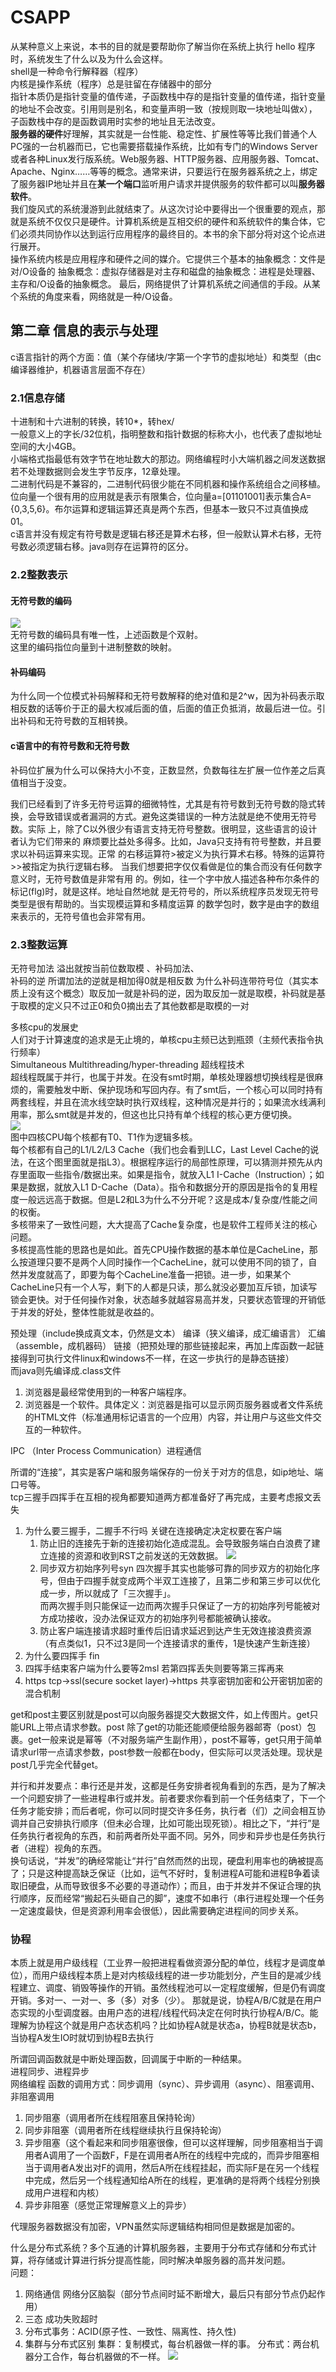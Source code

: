 # CSAPP
从某种意义上来说，本书的目的就是要帮助你了解当你在系统上执行 hello 程序时，系统发生了什么以及为什么会这样。  
shell是一种命令行解释器（程序）  
内核是操作系统（程序）总是驻留在存储器中的部分  
指针本质仍是指针变量的值传递，子函数栈中存的是指针变量的值传递，指针变量的地址不会改变。引用则是别名，和变量声明一致（按规则取一块地址叫做x），子函数栈中存的是函数调用时实参的地址且无法改变。  
**服务器的硬件**好理解，其实就是一台性能、稳定性、扩展性等等比我们普通个人PC强的一台机器而已，它也需要搭载操作系统，比如有专门的Windows Server或者各种Linux发行版系统。Web服务器、HTTP服务器、应用服务器、Tomcat、Apache、Nginx……等等的概念。通常来讲，只要运行在服务器系统之上，绑定了服务器IP地址并且在**某一个端口**监听用户请求并提供服务的软件都可以叫**服务器软件**。  
我们旋风式的系统漫游到此就结束了。从这次讨论中要得出一个很重要的观点，那就是系统不仅仅只是硬件。计算机系统是互相交织的硬件和系统软件的集合体，它们必须共同协作以达到运行应用程序的最终目的。本书的余下部分将对这个论点进行展开。  
操作系统内核是应用程序和硬件之间的媒介。它提供三个基本的抽象概念：文件是对/O设备的
抽象概念：虚拟存储器是对主存和磁盘的抽象概念：进程是处理器、主存和/O设备的抽象概念。
最后，网络提供了计算机系统之间通信的手段。从某个系统的角度来看，网络就是一种/O设备。

## 第二章 信息的表示与处理   
c语言指针的两个方面：值（某个存储块/字第一个字节的虚拟地址）和类型（由c编译器维护，机器语言层面不存在）  
### 2.1信息存储  
十进制和十六进制的转换，转10*，转hex/  
一般意义上的字长/32位机，指明整数和指针数据的标称大小，也代表了虚拟地址空间的大小4GB。  
小端格式指最低有效字节在地址数大的那边。网络编程时小大端机器之间发送数据若不处理数据则会发生字节反序，12章处理。  
二进制代码是不兼容的，二进制代码很少能在不同机器和操作系统组合之间移植。  
位向量一个很有用的应用就是表示有限集合，位向量a=[01101001]表示集合A={0,3,5,6}。布尔运算和逻辑运算还真是两个东西，但基本一致只不过真值换成01。  
c语言并没有规定有符号数是逻辑右移还是算术右移，但一般默认算术右移，无符号数必须逻辑右移。java则存在运算符的区分。 
### 2.2整数表示    
#### 无符号数的编码  
![](https://cdn.jsdelivr.net/gh/EuphratesG/myPic@master/CSAPP1.png)  
无符号数的编码具有唯一性，上述函数是个双射。  
这里的编码指位向量到十进制整数的映射。    
#### 补码编码  
为什么同一个位模式补码解释和无符号数解释的绝对值和是2^w，因为补码表示取相反数的话等价于正的最大权减后面的值，后面的值正负抵消，故最后进一位。引出补码和无符号数的互相转换。  
#### c语言中的有符号数和无符号数  
补码位扩展为什么可以保持大小不变，正数显然，负数每往左扩展一位作差之后真值相当于没变。  





我们已经看到了许多无符号运算的细微特性，尤其是有符号数到无符号数的隐式转
换，会导致错误或者漏洞的方式。避免这类错误的一种方法就是绝不使用无符号数。实际
上，除了C以外很少有语言支持无符号整数。很明显，这些语言的设计者认为它们带来的
麻烦要比益处多得多。比如，Java只支持有符号整数，并且要求以补码运算来实现。正常
的右移运算符>被定义为执行算术右移。特殊的运算符>>被指定为执行逻辑右移。
当我们想要把字仅仅看做是位的集合而没有任何数字意义时，无符号数值是非常有用
的。例如，往一个字中放人描述各种布尔条件的标记(flg)时，就是这样。地址自然地就
是无符号的，所以系统程序员发现无符号类型是很有帮助的。当实现模运算和多精度运算
的数学包时，数字是由字的数组来表示的，无符号值也会非常有用。  

### 2.3整数运算  
无符号加法 溢出就按当前位数取模
、补码加法、  
补码的逆 所谓加法的逆就是相加得0就是相反数 为什么补码连带符号位（其实本质上没有这个概念）取反加一就是补码的逆，因为取反加一就是取模，补码就是基于取模的定义只不过正0和负0摘出去了其他数都是取模的一对 


多核cpu的发展史  
人们对于计算速度的追求是无止境的，单核cpu主频已达到瓶颈（主频代表指令执行频率）  
Simultaneous Multithreading/hyper-threading 超线程技术  
超线程既属于并行，也属于并发。在没有smt时期，单核处理器想切换线程是很麻烦的，需要触发中断、保护现场和写回内存。有了smt后，一个核心可以同时持有两套线程，并且在流水线空缺时执行双线程，这种情况是并行的；如果流水线满利用率，那么smt就是并发的，但这也比只持有单个线程的核心更方便切换。  
![](https://cdn.jsdelivr.net/gh/EuphratesG/myPic@master/csapp2.png)  
图中四核CPU每个核都有T0、T1作为逻辑多核。  
每个核都有自己的L1/L2/L3 Cache（我们也会看到LLC，Last Level Cache的说法，在这个图里面就是指L3）。根据程序运行的局部性原理，可以猜测并预先从内存里面取一些指令/数据出来。如果是指令，就放入L1 I-Cache（Instruction）；如果是数据，就放入L1 D-Cache（Data）。指令和数据分开的原因是指令的复用程度一般远远高于数据。但是L2和L3为什么不分开呢？这是成本/复杂度/性能之间的权衡。  
多核带来了一致性问题，大大提高了Cache复杂度，也是软件工程师关注的核心问题。  
多核提高性能的思路也是如此。首先CPU操作数据的基本单位是CacheLine，那么按道理只要不是两个人同时操作一个CacheLine，就可以使用不同的锁了，自然并发度就高了，即要为每个CacheLine准备一把锁。进一步，如果某个CacheLine只有一个人写，剩下的人都是只读，那么就没必要加互斥锁，加读写锁会更快。对于任何操作对象，状态越多就越容易高并发，只要状态管理的开销低于并发的好处，整体性能就是收益的。  


预处理（include换成真文本，仍然是文本） 编译（狭义编译，成汇编语言） 汇编（assemble，成机器码） 链接（把预处理的那些链接起来，再加上库函数一起链接得到可执行文件linux和windows不一样，在这一步执行的是静态链接）   
而java则先编译成.class文件


1. 浏览器是最经常使用到的一种客户端程序。
2. 浏览器是一个软件。具体定义：浏览器是指可以显示网页服务器或者文件系统的HTML文件（标准通用标记语言的一个应用）内容，并让用户与这些文件交互的一种软件。

IPC （Inter Process Communication）进程通信

所谓的“连接”，其实是客户端和服务端保存的一份关于对方的信息，如ip地址、端口号等。  
tcp三握手四挥手在互相的视角都要知道两方都准备好了再完成，主要考虑报文丢失

1. 为什么要三握手，二握手不行吗 关键在连接确定决定权要在客户端
   1. 防止旧的连接先于新的连接初始化造成混乱。会导致服务端白白浪费了建立连接的资源和收到RST之前发送的无效数据。
![](https://cdn.jsdelivr.net/gh/EuphratesG/myPic@master/browser1.png)
   1. 同步双方初始序列号syn 四次握手其实也能够可靠的同步双方的初始化序号，但由于四握手就变成两个半双工连接了，且第二步和第三步可以优化成一步，所以就成了「三次握手」。  
   而两次握手则只能保证一边而两次握手只保证了一方的初始序列号能被对方成功接收，没办法保证双方的初始序列号都能被确认接收。
   2. 防止客户端连接请求超时重传后旧请求延迟到达产生无效连接浪费资源（有点类似1，只不过3是同一个连接请求的重传，1是快速产生新连接）
1. 为什么要四挥手 fin
2. 四挥手结束客户端为什么要等2msl 若第四挥丢失则要等第三挥再来
3. https tcp->ssl(secure socket layer)->https 共享密钥加密和公开密钥加密的混合机制


get和post主要区别就是post可以向服务器提交大数据文件，如上传图片。get只能URL上带点请求参数。post 除了get的功能还能顺便给服务器邮寄（post）包裹。get一般来说是幂等（不对服务端产生副作用），post不幂等，get只用于简单请求url带一点请求参数，post参数一般都在body，但实际可以灵活处理。现状是post几乎完全代替get。

并行和并发要点：串行还是并发，这都是任务安排者视角看到的东西，是为了解决一个问题安排了一些进程串行或并发。前者要求你看到前一个任务结束了，下一个任务才能安排；而后者呢，你可以同时提交许多任务，执行者（们）之间会相互协调并自己安排执行顺序（但未必合理，比如可能出现死锁）。相比之下，“并行”是任务执行者视角的东西，和前两者所处平面不同。另外，同步和异步也是任务执行者（进程）视角的东西。  
换句话说，“并发”的确经常能让“并行”自然而然的出现，硬盘利用率也的确被提高了；只是这种提高缺乏保证（比如，运气不好时，复制进程A可能和进程B争着读取旧硬盘，从而导致很多不必要的寻道动作）；而且，由于并发并不保证合理的执行顺序，反而经常“搬起石头砸自己的脚”，速度不如串行（串行进程处理一个任务一定速度最快，但是资源利用率会很低），因此需要确定进程间的同步关系。 

### 协程
本质上就是用户级线程（工业界一般把进程看做资源分配的单位，线程才是调度单位），而用户级线程本质上是对内核级线程的进一步功能划分，产生目的是减少线程建立、调度、销毁等操作的开销。虽然线程池可以一定程度缓解，但是仍有调度开销。多对一、一对一、多（多）对多（少）。
那就是说，协程A/B/C就是在用户态实现的小型调度器。由用户态的进程/线程代码决定在何时执行协程A/B/C。能理解为协程这个就是用户态状态机吗？比如协程A就是状态a，协程B就是状态b，当协程A发生IO时就切到协程B去执行

所谓回调函数就是中断处理函数，回调属于中断的一种结果。  
进程同步、进程异步  
网络编程 函数的调用方式：同步调用（sync）、异步调用（async）、阻塞调用、非阻塞调用  

1. 同步阻塞（调用者所在线程阻塞且保持轮询）
2. 同步非阻塞（调用者所在线程继续执行且保持轮询）
3. 异步阻塞（这个看起来和同步阻塞很像，但可以这样理解，同步阻塞相当于调用者A调用了一个函数F，F是在调用者A所在的线程中完成的，而异步阻塞相当于调用者A发出对F的调用，然后A所在线程挂起，而实际F是在另一个线程中完成，然后另一个线程通知给A所在的线程，更准确的是将两个线程分别换成用户进程和内核）
4. 异步非阻塞（感觉正常理解意义上的异步）

代理服务器数据没有加密，VPN虽然实际逻辑结构相同但是数据是加密的。  

什么是分布式系统？多个互通的计算机服务器，主要用于分布式存储和分布式计算，将存储或计算进行拆分提高性能，同时解决单服务器的高并发问题。  
问题：
1. 网络通信 网络分区脑裂（部分节点间时延不断增大，最后只有部分节点仍起作用）
2. 三态 成功失败超时
3. 分布式事务：ACID(原子性、一致性、隔离性、持久性)
4. 集群与分布式区别
集群：复制模式，每台机器做一样的事。
分布式：两台机器分工合作，每台机器做的不一样。
![](https://cdn.jsdelivr.net/gh/EuphratesG/myPic@master/distributed1.png)   